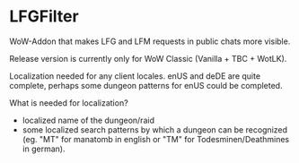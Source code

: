 # LFGFilter
WoW-Addon that makes LFG and LFM requests in public chats more visible.

Release version is currently only for WoW Classic (Vanilla + TBC + WotLK).

Localization needed for any client locales. enUS and deDE are quite complete, perhaps some dungeon patterns for enUS could be completed.

What is needed for localization?
- localized name of the dungeon/raid
- some localized search patterns by which a dungeon can be recognized (eg. "MT" for manatomb in english or "TM" for Todesminen/Deathmines in german).
